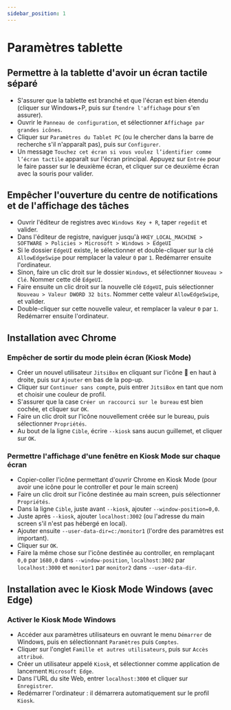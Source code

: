 ```yaml
---
sidebar_position: 1
---
```


# Paramètres tablette

## Permettre à la tablette d'avoir un écran tactile séparé

- S'assurer que la tablette est branché et que l'écran est bien étendu (cliquer sur Windows+P, puis sur `Étendre l'affichage` pour s'en assurer).
- Ouvrir le `Panneau de configuration`, et sélectionner `Affichage par grandes icônes`.
- Cliquer sur `Paramètres du Tablet PC` (ou le chercher dans la barre de recherche s'il n'apparaît pas), puis sur `Configurer`.
- Un message `Touchez cet écran si vous voulez l’identifier comme l’écran tactile` apparaît sur l'écran principal. Appuyez sur `Entrée` pour le faire passer sur le deuxième écran, et cliquer sur ce deuxième écran avec la souris pour valider.

## Empêcher l'ouverture du centre de notifications et de l'affichage des tâches

- Ouvrir l'éditeur de registres avec `Windows Key + R`, taper `regedit` et valider.
- Dans l'éditeur de registre, naviguer jusqu'à `HKEY_LOCAL_MACHINE > SOFTWARE > Policies > Microsoft > Windows > EdgeUI`
- Si le dossier `EdgeUI` existe, le sélectionner et double-cliquer sur la clé `AllowEdgeSwipe` pour remplacer la valeur `0` par `1`. Redémarrer ensuite l'ordinateur.
- Sinon, faire un clic droit sur le dossier `Windows`, et sélectionner `Nouveau > Clé`. Nommer cette clé `EdgeUI`.
- Faire ensuite un clic droit sur la nouvelle clé `EdgeUI`, puis sélectionner `Nouveau > Valeur DWORD 32 bits`. Nommer cette valeur `AllowEdgeSwipe`, et valider.
- Double-cliquer sur cette nouvelle valeur, et remplacer la valeur `0` par `1`. Redémarrer ensuite l'ordinateur.

## Installation avec Chrome

### Empêcher de sortir du mode plein écran (Kiosk Mode)

- Créer un nouvel utilisateur `JitsiBox` en cliquant sur l'icône 👤 en haut à droite, puis sur `Ajouter` en bas de la pop-up.
- Cliquer sur `Continuer sans compte`, puis entrer `JitsiBox` en tant que nom et choisir une couleur de profil.
- S'assurer que la case `Créer un raccourci sur le bureau` est bien cochée, et cliquer sur `OK`.
- Faire un clic droit sur l'icône nouvellement créée sur le bureau, puis sélectionner `Propriétés`.
- Au bout de la ligne `Cible`, écrire `--kiosk` sans aucun guillemet, et cliquer sur `OK`.

### Permettre l'affichage d'une fenêtre en Kiosk Mode sur chaque écran

- Copier-coller l'icône permettant d'ouvrir Chrome en Kiosk Mode (pour avoir une icône pour le controller et pour le main screen)
- Faire un clic droit sur l'icône destinée au main screen, puis sélectionner `Propriétés`.
- Dans la ligne `Cible`, juste avant `--kiosk`, ajouter `--window-position=0,0`.
- Juste après `--kiosk`, ajouter `localhost:3002` (ou l'adresse du main screen s'il n'est pas hébergé en local).
- Ajouter ensuite `--user-data-dir=c:/monitor1` (l'ordre des paramètres est important).
- Cliquer sur `OK`.
- Faire la même chose sur l'icône destinée au controller, en remplaçant `0,0` par `1680,0` dans `--window-position`, `localhost:3002` par `localhost:3000` et `monitor1` par `monitor2` dans `--user-data-dir`.

## Installation avec le Kiosk Mode Windows (avec Edge)

### Activer le Kiosk Mode Windows

- Accéder aux paramètres utilisateurs en ouvrant le menu `Démarrer` de Windows, puis en sélectionnant `Paramètres` puis `Comptes`.
- Cliquer sur l'onglet `Famille et autres utilisateurs`, puis sur `Accès attribué`.
- Créer un utilisateur appelé `Kiosk`, et sélectionner comme application de lancement `Microsoft Edge`.
- Dans l'URL du site Web, entrer `localhost:3000` et cliquer sur `Enregistrer`.
- Redémarrer l'ordinateur : il démarrera automatiquement sur le profil `Kiosk`.
